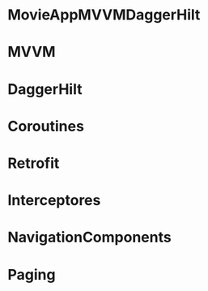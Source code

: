 # MovieAppMVVMDaggerHilt

# MVVM  
# DaggerHilt
# Coroutines 
# Retrofit
# Interceptores
# NavigationComponents
# Paging

